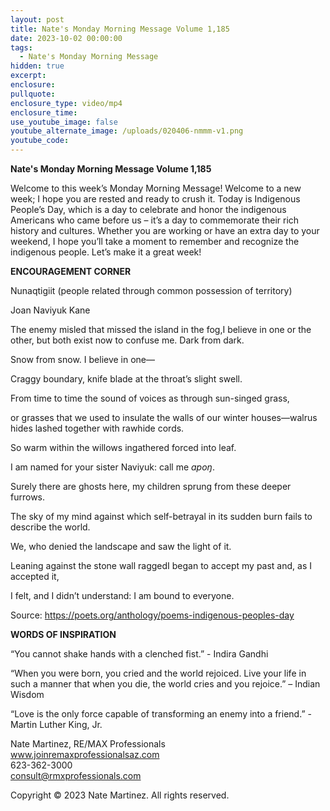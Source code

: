 ```yaml
---
layout: post
title: Nate's Monday Morning Message Volume 1,185
date: 2023-10-02 00:00:00
tags:
  - Nate's Monday Morning Message
hidden: true
excerpt:
enclosure:
pullquote:
enclosure_type: video/mp4
enclosure_time:
use_youtube_image: false
youtube_alternate_image: /uploads/020406-nmmm-v1.png
youtube_code:
---
```

**Nate's Monday Morning Message Volume 1,185**

Welcome to this week’s Monday Morning Message! Welcome to a new week; I hope you are rested and ready to crush it. Today is Indigenous People’s Day, which is a day to celebrate and honor the indigenous Americans who came before us – it’s a day to commemorate their rich history and cultures. Whether you are working or have an extra day to your weekend, I hope you’ll take a moment to remember and recognize the indigenous people. Let’s make it a great week!

**ENCOURAGEMENT CORNER**&nbsp;

Nunaqtigiit (people related through common possession of territory)

Joan Naviyuk Kane

The enemy misled that missed the island in the fog,I believe in one or the other, but both exist now to confuse me. Dark from dark.

Snow from snow. I believe in one—

Craggy boundary, knife blade at the throat’s slight swell.

From time to time the sound of voices as through sun-singed grass,

or grasses that we used to insulate the walls of our winter houses—walrus hides lashed together with rawhide cords.

So warm within the willows ingathered forced into leaf.

I am named for your sister Naviyuk: call me&nbsp;*apoŋ*.

Surely there are ghosts here, my children sprung from these deeper furrows.

The sky of my mind against which self-betrayal in its sudden burn fails to describe the world.

We, who denied the landscape and saw the light of it.

Leaning against the stone wall raggedI began to accept my past and, as I accepted it,

I felt, and I didn’t understand: I am bound to everyone.

Source: https://poets.org/anthology/poems-indigenous-peoples-day

**WORDS OF INSPIRATION**

“You cannot shake hands with a clenched fist.” - Indira Gandhi

“When you were born, you cried and the world rejoiced. Live your life in such a manner that when you die, the world cries and you rejoice.” – Indian Wisdom

“Love is the only force capable of transforming an enemy into a friend.” - Martin Luther King, Jr.

Nate Martinez, RE/MAX Professionals<br>www.joinremaxprofessionalsaz.com<br>623-362-3000<br>consult@rmxprofessionals.com

Copyright © 2023 Nate Martinez. All rights reserved.